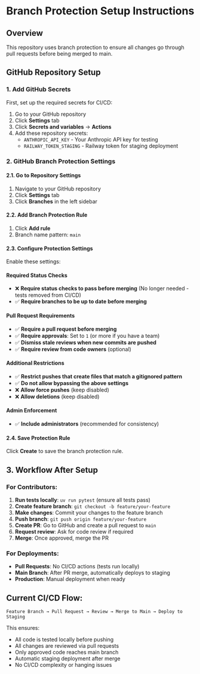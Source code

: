 # Branch Protection Setup Instructions

## Overview
This repository uses branch protection to ensure all changes go through pull requests before being merged to main.

## GitHub Repository Setup

### 1. Add GitHub Secrets
First, set up the required secrets for CI/CD:

1. Go to your GitHub repository
2. Click **Settings** tab
3. Click **Secrets and variables** → **Actions**
4. Add these repository secrets:
   - `ANTHROPIC_API_KEY` - Your Anthropic API key for testing
   - `RAILWAY_TOKEN_STAGING` - Railway token for staging deployment

### 2. GitHub Branch Protection Settings

#### 2.1. Go to Repository Settings
1. Navigate to your GitHub repository
2. Click **Settings** tab
3. Click **Branches** in the left sidebar

#### 2.2. Add Branch Protection Rule
1. Click **Add rule**
2. Branch name pattern: `main`

#### 2.3. Configure Protection Settings
Enable these settings:

#### Required Status Checks
- ❌ **Require status checks to pass before merging** (No longer needed - tests removed from CI/CD)
- ✅ **Require branches to be up to date before merging**

#### Pull Request Requirements
- ✅ **Require a pull request before merging**
- ✅ **Require approvals**: Set to `1` (or more if you have a team)
- ✅ **Dismiss stale reviews when new commits are pushed**
- ✅ **Require review from code owners** (optional)

#### Additional Restrictions
- ✅ **Restrict pushes that create files that match a gitignored pattern**
- ✅ **Do not allow bypassing the above settings**
- ❌ **Allow force pushes** (keep disabled)
- ❌ **Allow deletions** (keep disabled)

#### Admin Enforcement
- ✅ **Include administrators** (recommended for consistency)

#### 2.4. Save Protection Rule
Click **Create** to save the branch protection rule.

## 3. Workflow After Setup

### For Contributors:
1. **Run tests locally**: `uv run pytest` (ensure all tests pass)
2. **Create feature branch**: `git checkout -b feature/your-feature`
3. **Make changes**: Commit your changes to the feature branch
4. **Push branch**: `git push origin feature/your-feature`
5. **Create PR**: Go to GitHub and create a pull request to `main`
6. **Request review**: Ask for code review if required
7. **Merge**: Once approved, merge the PR

### For Deployments:
- **Pull Requests**: No CI/CD actions (tests run locally)
- **Main Branch**: After PR merge, automatically deploys to staging
- **Production**: Manual deployment when ready

## Current CI/CD Flow:
```
Feature Branch → Pull Request → Review → Merge to Main → Deploy to Staging
```

This ensures:
- All code is tested locally before pushing
- All changes are reviewed via pull requests
- Only approved code reaches main branch
- Automatic staging deployment after merge
- No CI/CD complexity or hanging issues
